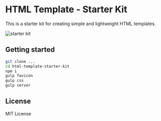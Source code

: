# HTML Template - Starter Kit
This is a starter kit for creating simple and lightweight HTML templates.

![starter kit](https://habrastorage.org/web/973/9a0/b19/9739a0b1913449f2a1792ab5b2f89063.png "Starter Kit")

## Getting started
```sh
git clone ...
cd html-template-starter-kit
npm i
gulp favicon
gulp css
gulp server
```

## License

MIT License

